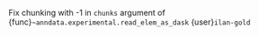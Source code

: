 Fix chunking with -1 in `chunks` argument of {func}`~anndata.experimental.read_elem_as_dask` {user}`ilan-gold`
